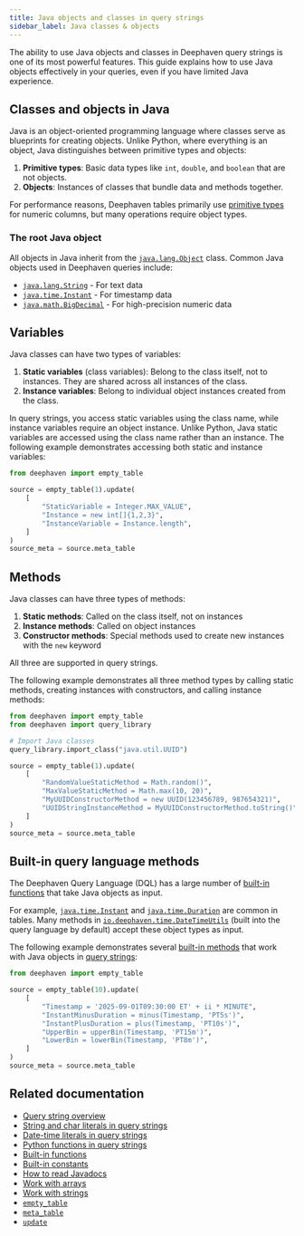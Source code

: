 ```yaml
---
title: Java objects and classes in query strings
sidebar_label: Java classes & objects
---
```


The ability to use Java objects and classes in Deephaven query strings is one of its most powerful features. This guide explains how to use Java objects effectively in your queries, even if you have limited Java experience.

## Classes and objects in Java

Java is an object-oriented programming language where classes serve as blueprints for creating objects. Unlike Python, where everything is an object, Java distinguishes between primitive types and objects:

1. **Primitive types**: Basic data types like `int`, `double`, and `boolean` that are not objects.
2. **Objects**: Instances of classes that bundle data and methods together.

For performance reasons, Deephaven tables primarily use [primitive types](https://docs.oracle.com/javase/tutorial/java/nutsandbolts/datatypes.html) for numeric columns, but many operations require object types.

### The root Java object

All objects in Java inherit from the [`java.lang.Object`](https://docs.oracle.com/en/java/javase/17/docs/api/java.base/java/lang/Object.html) class. Common Java objects used in Deephaven queries include:

- [`java.lang.String`](https://docs.oracle.com/en/java/javase/17/docs/api/java.base/java/lang/String.html) - For text data
- [`java.time.Instant`](https://docs.oracle.com/en/java/javase/17/docs/api/java.base/java/time/Instant.html) - For timestamp data
- [`java.math.BigDecimal`](https://docs.oracle.com/en/java/javase/17/docs/api/java.base/java/math/BigDecimal.html) - For high-precision numeric data

## Variables

Java classes can have two types of variables:

1. **Static variables** (class variables): Belong to the class itself, not to instances. They are shared across all instances of the class.
2. **Instance variables**: Belong to individual object instances created from the class.

In query strings, you access static variables using the class name, while instance variables require an object instance. Unlike Python, Java static variables are accessed using the class name rather than an instance. The following example demonstrates accessing both static and instance variables:

```python order=source,source_meta
from deephaven import empty_table

source = empty_table(1).update(
    [
        "StaticVariable = Integer.MAX_VALUE",
        "Instance = new int[]{1,2,3}",
        "InstanceVariable = Instance.length",
    ]
)
source_meta = source.meta_table
```

## Methods

Java classes can have three types of methods:

1. **Static methods**: Called on the class itself, not on instances
2. **Instance methods**: Called on object instances
3. **Constructor methods**: Special methods used to create new instances with the `new` keyword

All three are supported in query strings.

The following example demonstrates all three method types by calling static methods, creating instances with constructors, and calling instance methods:

```python order=source,source_meta reset
from deephaven import empty_table
from deephaven import query_library

# Import Java classes
query_library.import_class("java.util.UUID")

source = empty_table(1).update(
    [
        "RandomValueStaticMethod = Math.random()",
        "MaxValueStaticMethod = Math.max(10, 20)",
        "MyUUIDConstructorMethod = new UUID(123456789, 987654321)",
        "UUIDStringInstanceMethod = MyUUIDConstructorMethod.toString()",
    ]
)
source_meta = source.meta_table
```

## Built-in query language methods

The Deephaven Query Language (DQL) has a large number of [built-in functions](./built-in-functions.md) that take Java objects as input.

For example, [`java.time.Instant`](https://docs.oracle.com/en/java/javase/17/docs/api/java.base/java/time/Instant.html) and [`java.time.Duration`](https://docs.oracle.com/en/java/javase/17/docs/api/java.base/java/time/Duration.html) are common in tables. Many methods in [`io.deephaven.time.DateTimeUtils`](https://docs.deephaven.io/core/javadoc/io/deephaven/time/DateTimeUtils.html) (built into the query language by default) accept these object types as input.

The following example demonstrates several [built-in methods](./built-in-functions.md) that work with Java objects in [query strings](./query-string-overview.md):

```python order=source,source_meta
from deephaven import empty_table

source = empty_table(10).update(
    [
        "Timestamp = '2025-09-01T09:30:00 ET' + ii * MINUTE",
        "InstantMinusDuration = minus(Timestamp, 'PT5s')",
        "InstantPlusDuration = plus(Timestamp, 'PT10s')",
        "UpperBin = upperBin(Timestamp, 'PT15m')",
        "LowerBin = lowerBin(Timestamp, 'PT8m')",
    ]
)
source_meta = source.meta_table
```

## Related documentation

- [Query string overview](./query-string-overview.md)
- [String and char literals in query strings](./string-char-literals.md)
- [Date-time literals in query strings](./date-time-literals.md)
- [Python functions in query strings](./python-functions.md)
- [Built-in functions](./built-in-functions.md)
- [Built-in constants](./built-in-constants.md)
- [How to read Javadocs](./read-javadocs.md)
- [Work with arrays](./work-with-arrays.md)
- [Work with strings](./work-with-strings.md)
- [`empty_table`](../reference/table-operations/create/emptyTable.md)
- [`meta_table`](../reference/table-operations/metadata/meta_table.md)
- [`update`](../reference/table-operations/select/update.md)
